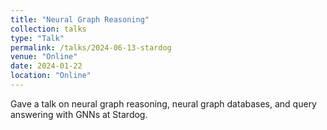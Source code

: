 ```yaml
---
title: "Neural Graph Reasoning"
collection: talks
type: "Talk"
permalink: /talks/2024-06-13-stardog
venue: "Online"
date: 2024-01-22
location: "Online"
---
```


Gave a talk on neural graph reasoning, neural graph databases, and query answering with GNNs at Stardog.